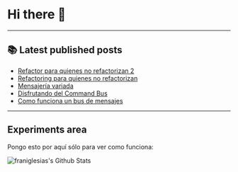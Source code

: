 # Hi there 👋

<!--
**franiglesias/franiglesias** is a ✨ _special_ ✨ repository because its `README.md` (this file) appears on your GitHub profile.

Here are some ideas to get you started:

- 🔭 I’m currently working on ...
- 🌱 I’m currently learning ...
- 👯 I’m looking to collaborate on ...
- 🤔 I’m looking for help with ...
- 💬 Ask me about ...
- 📫 How to reach me: ...
- 😄 Pronouns: ...
- ⚡ Fun fact: ...
-->


---

## 📚 Latest published posts
<!-- TB-FEED:START -->
- [Refactor para quienes no refactorizan 2](https://franiglesias.github.io/intro_refactor_2/)
- [Refactoring para quienes no refactorizan](https://franiglesias.github.io/intro_refactor_1/)
- [Mensajería variada](https://franiglesias.github.io/command_bus_3/)
- [Disfrutando del Command Bus](https://franiglesias.github.io/command_bus_2/)
- [Como funciona un bus de mensajes](https://franiglesias.github.io/command_bus_1/)
<!-- TB-FEED:END -->


---

## Experiments area

Pongo esto por aquí sólo para ver como funciona:

<img alt="franiglesias's Github Stats" src="https://github-readme-stats.vercel.app/api?username=franiglesias&show_icons=true&hide_border=true" />
